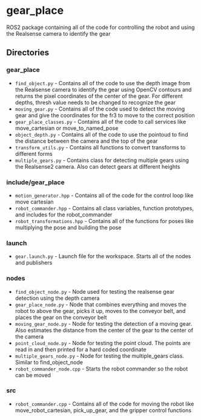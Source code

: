 # gear_place
ROS2 package containing all of the code for controlling the robot and using the Realsense camera to identify the gear

## Directories
### gear_place
* `find_object.py` - Contains all of the code to use the depth image from the Realsense camera to identify the gear using OpenCV contours and returns the pixel coordinates of the center of the gear. For different depths, thresh value needs to be changed to recognize the gear
* `moving_gear.py` - Contains all of the code used to detect the moving gear and give the coordinates for the fr3 to move to the correct position
* `gear_place_classes.py` - Contains all of the code to call services like move_cartesian or move_to_named_pose
* `object_depth.py` - Contains all of the code to use the pointoud to find the distance between the camera and the top of the gear
* `transform_utils.py` - Contains all functions to convert transforms to different forms
* `multiple_gears.py` - Contains class for detecting multiple gears using the Realsense2 camera. Also can detect gears at different heights

### include/gear_place
* `motion_generator.hpp` - Contains all of the code for the control loop like move cartesian
* `robot_commander.hpp` - Contains all class variables, function prototypes, and includes for the robot_commander
* `robot_transformations.hpp` - Contains all of the functions for poses like multiplying the pose and building the pose

### launch
* `gear.launch.py` - Launch file for the workspace. Starts all of the nodes and publishers

### nodes
* `find_object_node.py` - Node used for testing the realsense gear detection using the depth camera
* `gear_place_node.py` - Node that combines everything and moves the robot to above the gear, picks it up, moves to the conveyor belt, and places the gear on the conveyor belt
* `moving_gear_node.py` - Node for testing the detection of a moving gear. Also estimates the distance from the center of the gear to the center of the camera
* `point_cloud_node.py` - Node for testing the point cloud. The points are read in and then printed for a hard coded coordinate
* `multiple_gears_node.py` - Node for testing the multiple_gears class. Similar to find_object_node
* `robot_commander_node.cpp` - Starts the robot commander so the robot can be moved

### src
* `robot_commander.cpp` - Contains all of the code for moving the robot like move_robot_cartesian, pick_up_gear, and the gripper control functions
